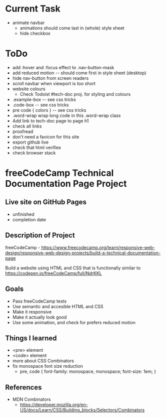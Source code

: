 # Current Task
 - animate navbar
   - animations should come last in (whole) style sheet
   - hide checkbox

# ToDo
 - add :hover and :focus effect to .nav-button-mask
 - add reduced motion -- should come first in style sheet (desktop)
 - hide nav-button from screen readers
 - scroll navbar when viewport is too short
 - website colours
   - Check Todoist #tech-doc proj. for styling and colours
 - .example-box -- see css tricks
 - .code-box  -- see css tricks
 - pre code { colors } -- see css tricks
 - .word-wrap wrap long code in this .word-wrap class
 - Add link to tech-doc page to page h1
 - check all links
 - proofread
 - don't need a favicon for this site 
 - export github live
 - check that html verifies
 - check browser stack

# freeCodeCamp Technical Documentation Page Project

## Live site on GitHub Pages
 - unfinished
 - completion date
 
## Description of Project
freeCodeCamp - https://www.freecodecamp.org/learn/responsive-web-design/responsive-web-design-projects/build-a-technical-documentation-page

Build a website using HTML and CSS that is functionally similar to https://codepen.io/freeCodeCamp/full/NdrKKL

## Goals
 - Pass freeCodeCamp tests
 - Use semantic and accesible HTML and CSS
 - Make it responsive
 - Make it actually look good
 - Use some animation, and check for prefers reduced motion
 
## Things I learned
 - &lt;pre> element
 - &lt;code> element
 - more about CSS Combinators
 - fix monospace font size reduction
   - pre, code { font-family: monospace, monospace; font-size: 1em; }

## References
 - MDN Combinators
   - https://developer.mozilla.org/en-US/docs/Learn/CSS/Building_blocks/Selectors/Combinators
